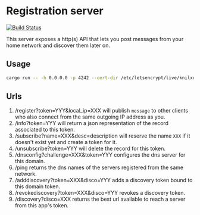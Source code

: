 # Registration server

[![Build Status](https://travis-ci.org/moziot/registration_server.svg?branch=master)](https://travis-ci.org/moziot/registration_server)

This server exposes a http(s) API that lets you post messages from your home network and discover them later on.

## Usage

```bash
cargo run -- -h 0.0.0.0 -p 4242 --cert-dir /etc/letsencrypt/live/knilxof.org
```

## Urls

1. /register?token=YYY&local_ip=XXX will publish `message` to other clients who also connect from the same outgoing IP address as you.
2. /info?token=YYY will return a json representation of the record associated to this token.
3. /subscribe?name=XXX&desc=description will reserve the name `XXX` if it doesn't exist yet and create a token for it.
4. /unsubscribe?token=YYY will delete the record for this token.
5. /dnsconfig?challenge=XXX&token=YYY configures the dns server for this domain.
6. /ping returns the dns names of the servers registered from the same network.
7. /adddiscovery?token=XXX&disco=YYY adds a discovery token bound to this domain token.
8. /revokediscovery?token=XXX&disco=YYY revokes a discovery token.
9. /discovery?disco=XXX returns the best url available to reach a server from this app's token.
